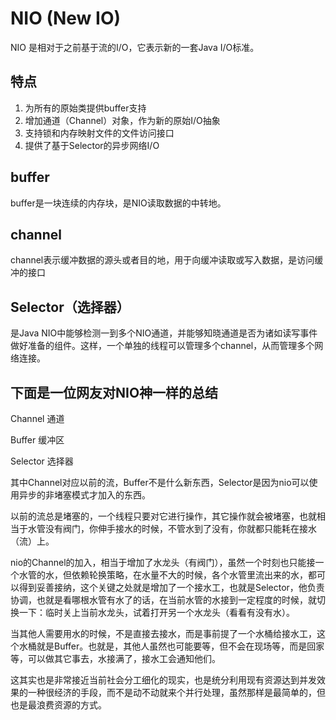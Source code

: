# NIO (New IO)

NIO 是相对于之前基于流的I/O，它表示新的一套Java I/O标准。

## 特点

1. 为所有的原始类提供buffer支持
1. 增加通道（Channel）对象，作为新的原始I/O抽象
1. 支持锁和内存映射文件的文件访问接口
1. 提供了基于Selector的异步网络I/O

## buffer

buffer是一块连续的内存块，是NIO读取数据的中转地。

## channel

channel表示缓冲数据的源头或者目的地，用于向缓冲读取或写入数据，是访问缓冲的接口


## Selector（选择器）

是Java NIO中能够检测一到多个NIO通道，并能够知晓通道是否为诸如读写事件做好准备的组件。这样，一个单独的线程可以管理多个channel，从而管理多个网络连接。 


## 下面是一位网友对NIO神一样的总结
Channel 通道

Buffer 缓冲区

Selector 选择器

其中Channel对应以前的流，Buffer不是什么新东西，Selector是因为nio可以使用异步的非堵塞模式才加入的东西。

以前的流总是堵塞的，一个线程只要对它进行操作，其它操作就会被堵塞，也就相当于水管没有阀门，你伸手接水的时候，不管水到了没有，你就都只能耗在接水（流）上。

nio的Channel的加入，相当于增加了水龙头（有阀门），虽然一个时刻也只能接一个水管的水，但依赖轮换策略，在水量不大的时候，各个水管里流出来的水，都可以得到妥善接纳，这个关键之处就是增加了一个接水工，也就是Selector，他负责协调，也就是看哪根水管有水了的话，在当前水管的水接到一定程度的时候，就切换一下：临时关上当前水龙头，试着打开另一个水龙头（看看有没有水）。

当其他人需要用水的时候，不是直接去接水，而是事前提了一个水桶给接水工，这个水桶就是Buffer。也就是，其他人虽然也可能要等，但不会在现场等，而是回家等，可以做其它事去，水接满了，接水工会通知他们。

这其实也是非常接近当前社会分工细化的现实，也是统分利用现有资源达到并发效果的一种很经济的手段，而不是动不动就来个并行处理，虽然那样是最简单的，但也是最浪费资源的方式。